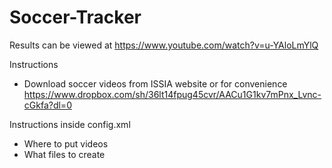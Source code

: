 # Soccer-Tracker

Results can be viewed at https://www.youtube.com/watch?v=u-YAloLmYlQ

Instructions
- Download soccer videos from ISSIA website or for convenience https://www.dropbox.com/sh/36lt14fpug45cvr/AACu1G1kv7mPnx_Lvnc-cGkfa?dl=0 

Instructions inside config.xml
- Where to put videos
- What files to create
